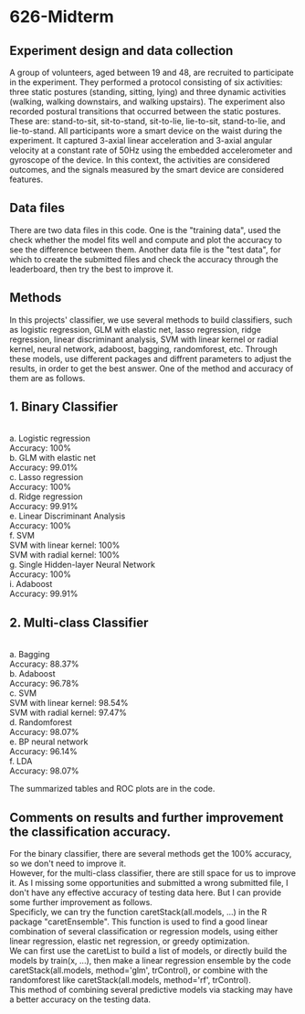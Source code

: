 # 626-Midterm

## Experiment design and data collection

A group of volunteers, aged between 19 and 48, are recruited to participate in the experiment. They performed a protocol consisting of six activities: three static postures (standing, sitting, lying) and three dynamic activities (walking, walking downstairs, and walking upstairs). The experiment also recorded postural transitions that occurred between the static postures. These are: stand-to-sit, sit-to-stand, sit-to-lie, lie-to-sit, stand-to-lie, and lie-to-stand. All participants wore a smart device on the waist during the experiment. It captured 3-axial linear acceleration and 3-axial angular velocity at a constant rate of 50Hz using the embedded accelerometer and gyroscope of the device. In this context, the activities are considered outcomes, and the signals measured by the smart device are considered features. 

## Data files 

There are two data files in this code. One is the "training data", used the check whether the model fits well and compute and plot the accuracy to see the difference between them. Another data file is the "test data", for which to create the submitted files and check the accuracy through the leaderboard, then try the best to improve it. 

## Methods
In this projects' classifier, we use several methods to build classifiers, such as logistic regression, GLM with elastic net, lasso regression, ridge regression, linear discriminant analysis, SVM with linear kernel or radial kernel, neural network, adaboost, bagging, randomforest, etc. Through these models, use different packages and diffrent parameters to adjust the results, in order to get the best answer. One of the method and accuracy of them are as follows.

## 1. Binary Classifier
<br/>
a. Logistic regression 
<br/>
Accuracy: 100%
<br/>
b.  GLM with elastic net
<br/>
Accuracy: 99.01%
<br/>
c. Lasso regression
<br/>
Accuracy: 100%
<br/>
d. Ridge regression
<br/>
Accuracy: 99.91%
<br/>
e. Linear Discriminant Analysis
<br/>
Accuracy: 100%
<br/>
f. SVM
<br/>
SVM with linear kernel: 100%
<br/>
SVM with radial kernel: 100%
<br/>
g. Single Hidden-layer Neural Network
<br/>
Accuracy: 100%
<br/>
i. Adaboost
<br/>
Accuracy:  99.91%
<br/>

## 2. Multi-class Classifier
<br/>
a. Bagging
<br/>
Accuracy: 88.37%
<br/>
b. Adaboost
<br/>
Accuracy: 96.78%
<br/>
c. SVM
<br/>
SVM with linear kernel: 98.54%
<br/>
SVM with radial kernel: 97.47%
<br/>
d. Randomforest
<br/>
Accuracy: 98.07%
<br/>
e. BP neural network
<br/>
Accuracy: 96.14%
<br/>
f. LDA
<br/>
Accuracy: 98.07%
<br/>

The summarized tables and ROC plots are in the code.

## Comments on results and further improvement the classification accuracy.
For the binary classifier, there are several methods get the 100% accuracy, so we don't need to improve it.
<br/>
However, for the multi-class classifier, there are still space for us to improve it. As I missing some opportunities and submitted a wrong submitted file, I don't have any effective accuracy of testing data here. But I can provide some further improvement as follows.
<br/>
Specificly, we can try the function caretStack(all.models, ...) in the R package "caretEnsemble". This function is used to find a good linear combination of several classification or regression models, using either linear regression, elastic net regression, or greedy optimization.
<br/>
We can first use the caretList to build a list of models, or directly build the models by train(x, ...), then make a linear regression ensemble by the code caretStack(all.models, method='glm', trControl), or combine with the randomforest like caretStack(all.models, method='rf', trControl). 
<br/>
This method of combining several predictive models via stacking may have a better accuracy on the testing data.




